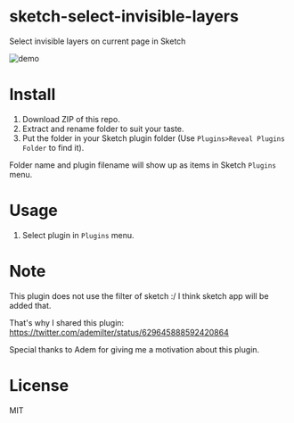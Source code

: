 sketch-select-invisible-layers
=================

Select invisible layers on current page in Sketch

![demo][demo-image]

# Install

1. Download ZIP of this repo.
2. Extract and rename folder to suit your taste.
3. Put the folder in your Sketch plugin folder (Use `Plugins>Reveal Plugins Folder` to find it).

Folder name and plugin filename will show up as items in Sketch `Plugins` menu.


# Usage

1. Select plugin in `Plugins` menu.


# Note

This plugin does not use the filter of sketch :/ I think sketch app will be added that.

That's why I shared this plugin:
https://twitter.com/ademilter/status/629645888592420864

Special thanks to Adem for giving me a motivation about this plugin.

# License

MIT

[demo-image]: http://i.imgur.com/HAIH60W.png
